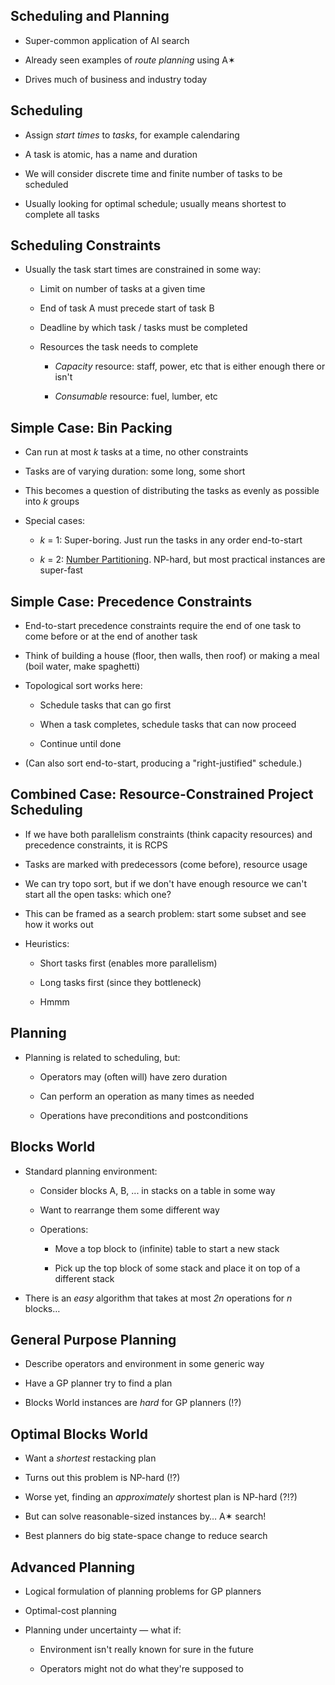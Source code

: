 ## Scheduling and Planning

* Super-common application of AI search

* Already seen examples of *route planning* using A✶

* Drives much of business and industry today

## Scheduling

* Assign *start times* to *tasks*, for example calendaring

* A task is atomic, has a name and duration

* We will consider discrete time and finite number of tasks
  to be scheduled

* Usually looking for optimal schedule; usually means
  shortest to complete all tasks

## Scheduling Constraints

* Usually the task start times are constrained in some way:

    * Limit on number of tasks at a given time

    * End of task A must precede start of task B

    * Deadline by which task / tasks must be completed

    * Resources the task needs to complete

        * *Capacity* resource: staff, power, etc that is
          either enough there or isn't

        * *Consumable* resource: fuel, lumber, etc

## Simple Case: Bin Packing

* Can run at most *k* tasks at a time, no other constraints

* Tasks are of varying duration: some long, some short

* This becomes a question of distributing the tasks as evenly
  as possible into *k* groups

* Special cases:

    * *k* = 1: Super-boring. Just run the tasks in any order
      end-to-start

    * *k* = 2:
      [Number Partitioning](https://en.wikipedia.org/wiki/Partition_problem).
      NP-hard, but most practical instances are super-fast

## Simple Case: Precedence Constraints

* End-to-start precedence constraints require the end of one task to come
  before or at the end of another task

* Think of building a house (floor, then walls, then roof)
  or making a meal (boil water, make spaghetti)

* Topological sort works here:

    * Schedule tasks that can go first

    * When a task completes, schedule tasks that can now proceed

    * Continue until done

* (Can also sort end-to-start, producing a "right-justified"
  schedule.)

## Combined Case: Resource-Constrained Project Scheduling

* If we have both parallelism constraints (think capacity
  resources) and precedence constraints, it is RCPS

* Tasks are marked with predecessors (come before), resource
  usage

* We can try topo sort, but if we don't have enough resource
  we can't start all the open tasks: which one?

* This can be framed as a search problem: start some subset
  and see how it works out

* Heuristics:

    * Short tasks first (enables more parallelism)

    * Long tasks first (since they bottleneck)

    * Hmmm

## Planning

* Planning is related to scheduling, but:

    * Operators may (often will) have zero duration

    * Can perform an operation as many times as needed

    * Operations have preconditions and postconditions

## Blocks World

* Standard planning environment:

    * Consider blocks A, B, ... in stacks on a table in some way

    * Want to rearrange them some different way

    * Operations:

        * Move a top block to (infinite) table to start a
          new stack

        * Pick up the top block of some stack and place it
          on top of a different stack

* There is an *easy* algorithm that takes at most *2n*
operations for *n* blocks…

## General Purpose Planning

* Describe operators and environment in some generic way

* Have a GP planner try to find a plan

* Blocks World instances are *hard* for GP planners (!?)

## Optimal Blocks World

* Want a *shortest* restacking plan

* Turns out this problem is NP-hard (!?)

* Worse yet, finding an *approximately* shortest plan is
  NP-hard (?!?)

* But can solve reasonable-sized instances by… A✶ search!

* Best planners do big state-space change to reduce search

## Advanced Planning

* Logical formulation of planning problems for GP planners

* Optimal-cost planning

* Planning under uncertainty — what if:

    * Environment isn't really known for sure in the future

    * Operators might not do what they're supposed to
